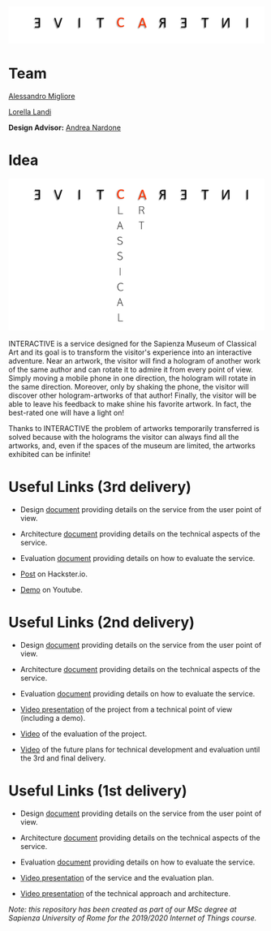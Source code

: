 ![logoPiccolo](/images/interactiveLogoPiccolo.png)
# Team
[Alessandro Migliore](https://www.linkedin.com/in/alessandro-migliore-bab4631a3)

[Lorella Landi](https://www.linkedin.com/in/lorella-landi-a485361a3/)

**Design Advisor:** [Andrea Nardone](https://www.linkedin.com/in/andrea-nardone-161740183/)

# Idea
![logo](/images/interACtive.png)

INTERACTIVE is a service designed for the Sapienza Museum of Classical Art and its goal is to transform the visitor's experience into an interactive adventure.
Near an artwork, the visitor will find a hologram of another work of the same author and can rotate it to admire it from every point of view. Simply moving a mobile phone in one direction, the hologram will rotate in the same direction. Moreover, only by shaking the phone, the visitor will discover other hologram-artworks of that author! Finally, the visitor will be able to leave his feedback to make shine his favorite artwork. In fact, the best-rated one will have a light on!


Thanks to INTERACTIVE the problem of artworks temporarily transferred is solved because with the holograms the visitor can always find all the artworks, and,  even if the spaces of the museum are limited, the artworks exhibited can be infinite!


# Useful Links (3rd delivery)

- Design [document](https://github.com/alessandromigliore/InteractiveClassicalArt/blob/master/Third%20delivery/Design.md) providing details on the service from the user point of view.

- Architecture [document](https://github.com/alessandromigliore/InteractiveClassicalArt/blob/master/Third%20delivery/Architecture.md) providing details on the technical aspects of the service.

- Evaluation [document](https://github.com/alessandromigliore/InteractiveClassicalArt/blob/master/Third%20delivery/Evaluation.md) providing details on how to evaluate the service.

- [Post](https://www.hackster.io/lorella-landi/interactive-smart-museum-1ccb86) on Hackster.io.

- [Demo](https://www.youtube.com/watch?v=gDAvvzsHEMY&feature=youtu.be) on Youtube. 

# Useful Links (2nd delivery)

- Design [document](https://github.com/alessandromigliore/InteractiveClassicalArt/blob/master/Second%20delivery/Design.md) providing details on the service from the user point of view.

- Architecture [document](https://github.com/alessandromigliore/InteractiveClassicalArt/blob/master/Second%20delivery/Architecture.md) providing details on the technical aspects of the service.

- Evaluation [document](https://github.com/alessandromigliore/InteractiveClassicalArt/blob/master/Second%20delivery/Evaluation.md) providing details on how to evaluate the service.

- [Video presentation](https://www.youtube.com/watch?v=PBK3A3MP-Pk&feature=youtu.be) of the project from a technical point of view (including a demo). 
- [Video](https://youtu.be/Zpd_bwBcyuc) of the evaluation of the project.
- [Video](https://youtu.be/Lh0dFts2tMY) of the future plans for technical development and evaluation until the 3rd and final delivery.

# Useful Links (1st delivery)

- Design [document](https://github.com/alessandromigliore/InteractiveClassicalArt/blob/master/First%20delivery/Design.md) providing details on the service from the user point of view.

- Architecture [document](https://github.com/alessandromigliore/InteractiveClassicalArt/blob/master/First%20delivery/Architecture.md) providing details on the technical aspects of the service.

- Evaluation [document](https://github.com/alessandromigliore/InteractiveClassicalArt/blob/master/First%20delivery/Evaluation.md) providing details on how to evaluate the service.

- [Video presentation](https://youtu.be/t0RmKrMV30Q) of the service and the evaluation plan.
- [Video presentation](https://youtu.be/RbFbud1RUGk) of the technical approach and architecture.

*Note: this repository has been created as part of our MSc degree at Sapienza University of Rome for the 2019/2020 Internet of Things course.*
